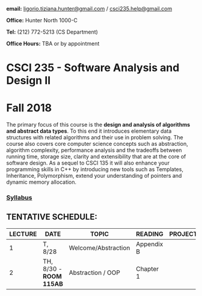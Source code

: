 **email:** ligorio.tiziana.hunter@gmail.com  / csci235.help@gmail.com 

**Office:** Hunter North 1000-C 

**Tel:** (212) 772-5213 (CS Department)

**Office Hours:** TBA or by appointment

# CSCI 235 - Software Analysis and Design II 
# Fall 2018


The primary focus of this course is the **design and analysis of algorithms and abstract data types**. To this end it introduces elementary data structures with related algorithms and their use in problem solving. The course also covers core computer science concepts such as abstraction, algorithm complexity, performance analysis and the tradeoffs between running time, storage size, clarity and extensibility that are at the core of software design. As a sequel to CSCI 135 it will also enhance your programming skills in C++ by introducing new tools such as Templates, Inheritance, Polymorphism, extend your understanding of pointers and dynamic memory allocation.


### [Syllabus](CSCI235_Fall2018_Syllabus.pdf)



## TENTATIVE SCHEDULE:

LECTURE | DATE | TOPIC | READING | PROJECT
------- | ---- | ----- | -------- | ---------
1 | T, 8/28 | Welcome/Abstraction | Appendix B | 
2 | TH,  8/30 - **ROOM 115AB** | Abstraction / OOP | Chapter 1
